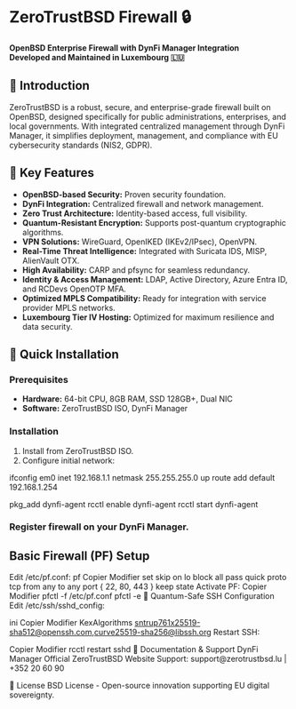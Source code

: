 # ZeroTrustBSD Firewall 🔒

**OpenBSD Enterprise Firewall with DynFi Manager Integration**  
**Developed and Maintained in Luxembourg 🇱🇺**

## 🚀 Introduction

ZeroTrustBSD is a robust, secure, and enterprise-grade firewall built on OpenBSD, designed specifically for public administrations, enterprises, and local governments. With integrated centralized management through DynFi Manager, it simplifies deployment, management, and compliance with EU cybersecurity standards (NIS2, GDPR).

## 🌟 Key Features

- **OpenBSD-based Security:** Proven security foundation.
- **DynFi Integration:** Centralized firewall and network management.
- **Zero Trust Architecture:** Identity-based access, full visibility.
- **Quantum-Resistant Encryption:** Supports post-quantum cryptographic algorithms.
- **VPN Solutions:** WireGuard, OpenIKED (IKEv2/IPsec), OpenVPN.
- **Real-Time Threat Intelligence:** Integrated with Suricata IDS, MISP, AlienVault OTX.
- **High Availability:** CARP and pfsync for seamless redundancy.
- **Identity & Access Management:** LDAP, Active Directory, Azure Entra ID, and RCDevs OpenOTP MFA.
- **Optimized MPLS Compatibility:** Ready for integration with service provider MPLS networks.
- **Luxembourg Tier IV Hosting:** Optimized for maximum resilience and data security.

## 📌 Quick Installation

### Prerequisites
- **Hardware:** 64-bit CPU, 8GB RAM, SSD 128GB+, Dual NIC
- **Software:** ZeroTrustBSD ISO, DynFi Manager

### Installation
1. Install from ZeroTrustBSD ISO.
2. Configure initial network:
<shell>
ifconfig em0 inet 192.168.1.1 netmask 255.255.255.0 up
route add default 192.168.1.254
</shell>

pkg_add dynfi-agent
rcctl enable dynfi-agent
rcctl start dynfi-agent

### Register firewall on your DynFi Manager.

## Basic Firewall (PF) Setup
Edit /etc/pf.conf:
<shell>
pf
Copier
Modifier
set skip on lo
block all
pass quick proto tcp from any to any port { 22, 80, 443 } keep state
Activate PF:
</shell>
<shell>
Copier
Modifier
pfctl -f /etc/pf.conf
pfctl -e
</shell>
🔐 Quantum-Safe SSH Configuration
Edit /etc/ssh/sshd_config:

ini
Copier
Modifier
KexAlgorithms sntrup761x25519-sha512@openssh.com,curve25519-sha256@libssh.org
Restart SSH:

<shell>
Copier
Modifier
rcctl restart sshd
</shell>
📖 Documentation & Support
DynFi Manager
Official ZeroTrustBSD Website
Support: support@zerotrustbsd.lu | +352 20 60 90

📜 License
BSD License - Open-source innovation supporting EU digital sovereignty.
